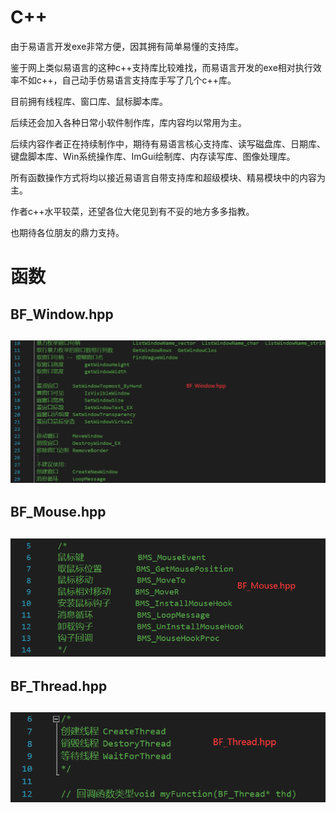 # C++

由于易语言开发exe非常方便，因其拥有简单易懂的支持库。 

鉴于网上类似易语言的这种c++支持库比较难找，而易语言开发的exe相对执行效率不如c++，自己动手仿易语言支持库手写了几个c++库。 

目前拥有线程库、窗口库、鼠标脚本库。

后续还会加入各种日常小软件制作库，库内容均以常用为主。

后续内容作者正在持续制作中，期待有易语言核心支持库、读写磁盘库、日期库、键盘脚本库、Win系统操作库、ImGui绘制库、内存读写库、图像处理库。

所有函数操作方式将均以接近易语言自带支持库和超级模块、精易模块中的内容为主。

作者c++水平较菜，还望各位大佬见到有不妥的地方多多指教。

也期待各位朋友的鼎力支持。



# 函数

## BF_Window.hpp

## ![image](https://github.com/YiCiqing/C-/blob/main/pic/BF_Window.png)

## BF_Mouse.hpp

## ![image](https://github.com/YiCiqing/C-/blob/main/pic/BF_Mouse.png)

## BF_Thread.hpp

## ![image](https://github.com/YiCiqing/C-/blob/main/pic/BF_Thread.png)
